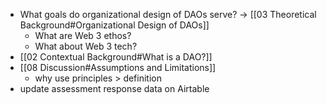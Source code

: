 - What goals do organizational design of DAOs serve? → [[03 Theoretical Background#Organizational Design of DAOs]]
	- What are Web 3 ethos?
	- What about Web 3 tech? 
- [[02 Contextual Background#What is a DAO?]]
- [[08 Discussion#Assumptions and Limitations]]
	- why use principles > definition 
- update assessment response data on Airtable
